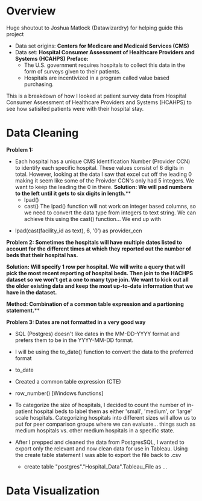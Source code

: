 # Overview
Huge shoutout to Joshua Matlock (Datawizardry) for helping guide this project

* Data set origins: **Centers for Medicare and Medicaid Services (CMS)**
* Data set: **Hospital Consumer Assessment of Healthcare Providers and Systems (HCAHPS)**
**Preface:**
  * The U.S. government requires hospitals to collect this data in the form of surveys given to their patients.
  * Hospitals are incentivized in a program called value based purchasing.
   
This is a breakdown of how I looked at patient survey data from Hospital Consumer Assessment of Healthcare Providers and Systems (HCAHPS) to see how satisifed patients were with their hospital stay.

# Data Cleaning
**Problem 1:**
* Each hospital has a unique CMS Identification Number (Provider CCN) to identify each specific hospital. These values consist of 6 digits in total. However, looking at the data I saw that excel cut off the leading 0 making it seem like some of the Proivder CCN's only had 5 integers. We want to keep the leading the 0 in there.
**Solution: We will pad numbers to the left until it gets to six digits in length.****
   * lpad()
   * cast()
The lpad() function will not work on integer based columns, so we need to convert the data type from integers to text string.
We can achieve this using the cast() function...
We end up with
- lpad(cast(facility_id as text), 6, '0') as provider_ccn

**Problem 2: Sometimes the hospitals will have multiple dates listed to account for the different times at which they reported out the number of beds that their hospital has.**

**Solution: Will specify 1 row per hospital. We will write a query that will pick the most recent reporting of hospital beds. Then join to the HACHPS dataset so we won't get a one to many type join. We want to kick out all the older existing data and keep the most up-to-date information that we have in the dataset.**

**Method: Combination of a common table expression and a partioning statement.****

**Problem 3: Dates are not formatted in a very good way**
* SQL (Postgres) doesn't like dates in the MM-DD-YYYY format and prefers them to be in the YYYY-MM-DD format.
* I will be using the to_date() function to convert the data to the preferred format



* to_date

* Created a common table expression (CTE)
 
* row_number() [Windows functions]

* To categorize the size of hospitals, I decided to count the number of in-patient hospital beds to label them as either 'small', 'medium', or 'large' scale hospitals. Categorizing hospitals into different sizes will allow us to put for peer comparison groups where we can evaluate... things such as medium hospitals vs. other medium hospitals in a specific state.

* After I prepped and cleaned the data from PostgresSQL, I wanted to export only the relevant and now clean data for use in Tableau. Using the create table statement I was able to export the file back to .csv
  * create table "postgres"."Hospital_Data".Tableau_File as
  ...


# Data Visualization

